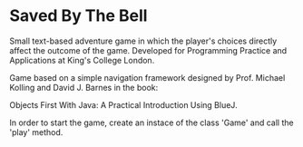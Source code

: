 # Saved By The Bell
Small text-based adventure game in which the player's choices directly affect the outcome of the game.
Developed for Programming Practice and Applications at King's College London.

Game based on a simple navigation framework designed by Prof. Michael Kolling and David J. Barnes in the book:

Objects First With Java:
A Practical Introduction Using BlueJ.


In order to start the game, create an instace of the class 'Game' and call the 'play' method.
